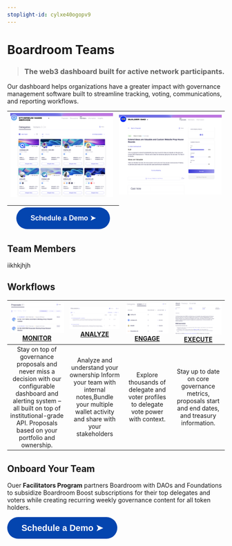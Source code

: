 ```yaml
---
stoplight-id: cylxe40ogopv9
---
```


# Boardroom Teams
<!-- theme: info -->
> ### The web3 dashboard built for active network participants.

Our dashboard helps organizations have a greater impact with governance management software built to streamline tracking, voting, communications, and reporting workflows.

| ![image.png](../../assets/images/image-35.png) |![image.png](../../assets/images/image-42.png)|
|    :----:   |    :----:   |

| |<a href="https://calendly.com/kevinnielsen/boardroom-teams-overview"><button style="all:unset;font-family:Helvetica,Arial,sans-serif;display:inline-block;max-width:100%;white-space:nowrap;overflow:hidden;text-overflow:ellipsis;background-color:#0445AF;color:#FFFFFF;font-size:16px;border-radius:25px;padding:0 33px;font-weight:bold;height:50px;cursor:pointer;line-height:50px;text-align:center;margin:0;text-decoration:none;">Schedule a Demo ➤</button><a/> | |
|   :----:   |    :----:   |    :----:   |  


## Team Members
iikhkjhjh


## Workflows

|![image.png](../../assets/images/image-36.png)[**MONITOR**](Features/1-proposals.md)|![image.png](../../assets/images/image-38.png)[**ANALYZE**](Features/2-discussions.md)|![image.png](../../assets/images/image-39.png)[**ENGAGE**](FFeatures/3-members.md)|![image.png](../../assets/images/image-40.png)[**EXECUTE**](Features/4-information.md)|
|   :----:         |    :----:   |   :----:   |   :----:    |
| Stay on top of governance proposals and never miss a decision with our configurable dashboard and alerting system – all built on top of institutional-grade API. Proposals based on your portfolio and ownership. | Analyze and understand your ownership Inform your team with internal notes,Bundle your multiple wallet activity and share with your stakeholders |  Explore thousands of delegate and voter profiles to delegate vote power with context.  | Stay up to date on core governance metrics, proposals start and end dates, and treasury information. |

## Onboard Your Team
Ouer **Facilitators Program** partners Boardroom with DAOs and Foundations to subsidize Boardroom Boost subscriptions for their top delegates and voters while creating recurring weekly governance content for all token holders.

<a href="https://docs.boardroom.io/docs/documentation/d38s5vzb9qion-partner-with-boardroom"><button style="all:unset;font-family:Helvetica,Arial,sans-serif;display:inline-block;max-width:100%;white-space:nowrap;overflow:hidden;text-overflow:ellipsis;background-color:#0445AF;color:#FFFFFF;font-size:20px;border-radius:25px;padding:0 33px;font-weight:bold;height:50px;cursor:pointer;line-height:50px;text-align:center;margin:0;text-decoration:none;">Schedule a Demo ➤</button><a/>